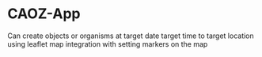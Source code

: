 # CAOZ-App
Can create objects or organisms at target date target time to target location using leaflet map integration with setting markers on the map
